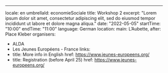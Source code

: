 ---
locale: en
umbrellaId: economieSociale
title: Workshop 2
excerpt: "Lorem ipsum dolor sit amet, consectetur adipiscing elit, sed do eiusmod tempor incididunt ut labore et dolore magna aliqua."
date: "2022-05-05"
startTime: "10:00"
endTime: "11:00"
language: German 
location:
  main: L’Aubette,
  after: Place Kleber
organisers:
- ALDA
- Les Jeunes Européens - France
links:
- title: More info in English
  href: https://www.jeunes-europeens.org/
- title: Registration (before April 25)
  href: https://www.jeunes-europeens.org/

